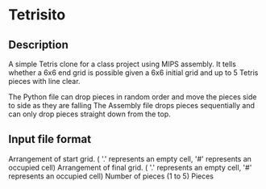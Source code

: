 # Tetrisito
## Description
A simple Tetris clone for a class project using MIPS assembly.
It tells whether a 6x6 end grid is possible given a 6x6 initial grid and up to 5 Tetris pieces with line clear.

The Python file can drop pieces in random order and move the pieces side to side as they are falling
The Assembly file drops pieces sequentially and can only drop pieces straight down from the top.

## Input file format
Arrangement of start grid. ( '.' represents an empty cell, '#' represents an occupied cell)
Arrangement of final grid. ( '.' represents an empty cell, '#' represents an occupied cell)
Number of pieces (1 to 5)
Pieces
